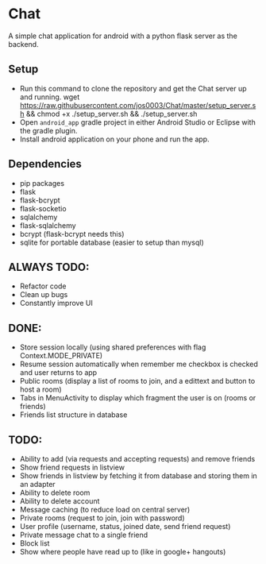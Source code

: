 # Chat
A simple chat application for android with a python flask server as the backend.

## Setup
* Run this command to clone the repository and get the Chat server up and running.
        wget https://raw.githubusercontent.com/jos0003/Chat/master/setup_server.sh && chmod +x ./setup_server.sh && ./setup_server.sh
* Open `android_app` gradle project in either Android Studio or Eclipse with the gradle plugin.
* Install android application on your phone and run the app.

## Dependencies
* pip packages
 * flask
 * flask-bcrypt
 * flask-socketio
 * sqlalchemy
 * flask-sqlalchemy
* bcrypt (flask-bcrypt needs this)
* sqlite for portable database (easier to setup than mysql)

## ALWAYS TODO:
* Refactor code
* Clean up bugs
* Constantly improve UI

## DONE:
* Store session locally (using shared preferences with flag Context.MODE_PRIVATE)
* Resume session automatically when remember me checkbox is checked and user returns to app
* Public rooms (display a list of rooms to join, and a edittext and button to host a room)
* Tabs in MenuActivity to display which fragment the user is on (rooms or friends)
* Friends list structure in database

## TODO:
* Ability to add (via requests and accepting requests) and remove friends
* Show friend requests in listview
* Show friends in listview by fetching it from database and storing them in an adapter
* Ability to delete room
* Ability to delete account
* Message caching (to reduce load on central server)
* Private rooms (request to join, join with password)
* User profile (username, status, joined date, send friend request)
* Private message chat to a single friend
* Block list
* Show where people have read up to (like in google+ hangouts)
